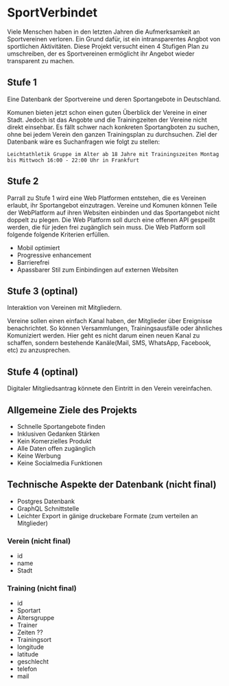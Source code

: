 # SportVerbindet

Viele Menschen haben in den letzten Jahren die Aufmerksamkeit an Sportvereinen verloren. Ein Grund dafür, ist ein intransparentes Angbot von sportlichen Aktivitäten. Diese Projekt versucht einen 4 Stufigen Plan zu umschreiben, der es  Sportvereinen ermöglicht ihr Angebot wieder transparent zu machen.

## Stufe 1

Eine Datenbank der Sportvereine und deren Sportangebote in Deutschland.

Komunen bieten jetzt schon einen guten Überblick der Vereine in einer Stadt. Jedoch ist das Angobte und die Trainingzeiten der Vereine nicht direkt einsehbar. Es fällt schwer nach konkreten Sportangboten zu suchen, ohne bei jedem Verein den ganzen Trainingsplan zu durchsuchen.
Ziel der Datenbank wäre es Suchanfragen wie folgt zu stellen: 
```
Leichtathletik Gruppe im Alter ab 18 Jahre mit Trainingszeiten Montag bis Mittwoch 16:00 - 22:00 Uhr in Frankfurt 
```

## Stufe 2

Parrall zu Stufe 1 wird eine Web Platformen entstehen, die es Vereinen erlaubt, ihr Sportangebot einzutragen. Vereine und Komunen können Teile der WebPlatform auf ihren Websiten einbinden und das Sportangebot nicht doppelt zu plegen. Die Web Platform soll durch eine offenen API gespeißt werden, die für jeden frei zugänglich sein muss.
Die Web Platform soll folgende folgende Kriterien erfüllen.

* Mobil optimiert
* Progressive enhancement
* Barrierefrei
* Apassbarer Stil zum Einbindingen auf externen Websiten

## Stufe 3 (optinal)
Interaktion von Vereinen mit Mitgliedern.

Vereine sollen einen einfach Kanal haben, der Mitglieder über Ereignisse benachrichtet. So können Versammlungen, Trainingsausfälle oder ähnliches Komuniziert werden. Hier geht es nicht darum einen neuen Kanal zu schaffen, sondern bestehende Kanäle(Mail, SMS, WhatsApp, Facebook, etc) zu anzusprechen. 


## Stufe 4 (optinal)
Digitaler Mitgliedsantrag könnete den Eintritt in den Verein vereinfachen.

## Allgemeine Ziele des Projekts

* Schnelle Sportangebote finden
* Inklusiven Gedanken Stärken
* Kein Komerzielles Produkt
* Alle Daten offen zugänglich
* Keine Werbung
* Keine Socialmedia Funktionen


## Technische Aspekte der Datenbank (nicht final)
* Postgres Datenbank
* GraphQL Schnittstelle
* Leichter Export in gänige druckebare Formate (zum verteilen an Mitglieder)

### Verein (nicht final)
* id
* name
* Stadt
### Training (nicht final)
* id
* Sportart
* Altersgruppe
* Trainer
* Zeiten ??
* Trainingsort
* longitude
* latitude
* geschlecht
* telefon
* mail

##
